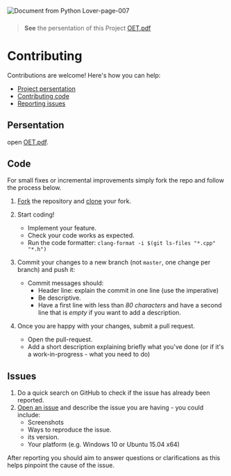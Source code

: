 ![Document from Python Lover-page-007](https://user-images.githubusercontent.com/56151722/111673527-15819e00-8841-11eb-9d8e-52263beba18e.jpg)
### 

> **See** the persentation of this Project
[OET.pdf](https://github.com/oetind/oet/files/6166315/OET.pdf)

# Contributing

Contributions are welcome! Here's how you can help:

- [Project persentation](#Persentation)
- [Contributing code](#code)
- [Reporting issues](#issues)



## Persentation 
 open [OET.pdf](https://github.com/oetind/oet/files/6166315/OET.pdf).


## Code

For small fixes or incremental improvements simply fork the repo and follow the process below. 
1. [Fork](https://help.github.com/articles/fork-a-repo/) the repository and [clone](https://help.github.com/articles/cloning-a-repository/) your fork.

2. Start coding!
    - Implement your feature.
    - Check your code works as expected.
    - Run the code formatter: `clang-format -i $(git ls-files "*.cpp" "*.h")`

3. Commit your changes to a new branch (not `master`, one change per branch) and push it:
    - Commit messages should:
        - Header line: explain the commit in one line (use the imperative)
        - Be descriptive.
        - Have a first line with less than *80 characters* and have a second line that is *empty* if you want to add a description.

4. Once you are happy with your changes, submit a pull request.
     - Open the pull-request.
     - Add a short description explaining briefly what you've done (or if it's a work-in-progress - what you need to do)

## Issues

1. Do a quick search on GitHub to check if the issue has already been reported.
2. [Open an issue](https://github.com/flameshot-org/flameshot/issues/new) and describe the issue you are having - you could include:
     - Screenshots
     - Ways to reproduce the issue.
     - its version.
     - Your platform (e.g. Windows 10 or Ubuntu 15.04 x64)

After reporting you should aim to answer questions or clarifications as this helps pinpoint the cause of the issue.


